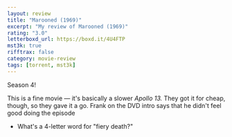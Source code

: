 ```yaml
---
layout: review
title: "Marooned (1969)"
excerpt: "My review of Marooned (1969)"
rating: "3.0"
letterboxd_url: https://boxd.it/4U4FTP
mst3k: true
rifftrax: false
category: movie-review
tags: [torrent, mst3k]
---
```


Season 4!

This is a fine movie — it's basically a slower <i>Apollo 13. </i>They got it for cheap, though, so they gave it a go. Frank on the DVD intro says that he didn't feel good doing the episode

- What's a 4-letter word for "fiery death?"
